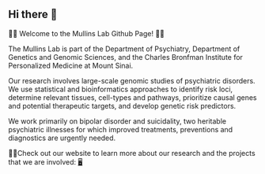 ## Hi there 👋

🙋‍♀️ Welcome to the Mullins Lab Github Page! 🧬🪩

The Mullins Lab is part of the Department of Psychiatry, Department of Genetics and Genomic Sciences, and the Charles Bronfman Institute for Personalized Medicine at Mount Sinai.

Our research involves large-scale genomic studies of psychiatric disorders. We use statistical and bioinformatics approaches to identify risk loci, determine relevant tissues, cell-types and pathways, prioritize causal genes and potential therapeutic targets, and develop genetic risk predictors. 

We work primarily on bipolar disorder and suicidality, two heritable psychiatric illnesses for which improved treatments, preventions and diagnostics are urgently needed.

👩‍💻Check out our website to learn more about our research and the projects that we are involved: [🖥️](https://labs.icahn.mssm.edu/mullinslab/)

<!--

**Here are some ideas to get you started:**

🙋‍♀️ A short introduction - what is your organization all about?
🌈 Contribution guidelines - how can the community get involved?
👩‍💻 Useful resources - where can the community find your docs? Is there anything else the community should know?
🍿 Fun facts - what does your team eat for breakfast?
🧙 Remember, you can do mighty things with the power of [Markdown](https://docs.github.com/github/writing-on-github/getting-started-with-writing-and-formatting-on-github/basic-writing-and-formatting-syntax)
-->

